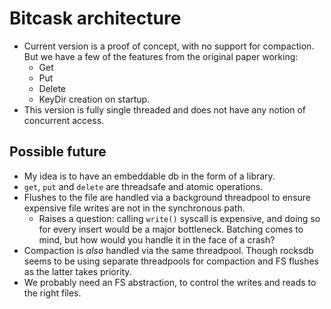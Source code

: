 # Bitcask architecture

- Current version is a proof of concept, with no support for compaction. But we have a few of the features from the original paper working:
    - Get
    - Put
    - Delete
    - KeyDir creation on startup.
- This version is fully single threaded and does not have any notion of concurrent access.

## Possible future

- My idea is to have an embeddable db in the form of a library. 
- `get`, `put` and `delete` are threadsafe and atomic operations.
- Flushes to the file are handled via a background threadpool to ensure expensive file writes are not in the synchronous path.
    - Raises a question: calling `write()` syscall is expensive, and doing so for every insert would be a major bottleneck. Batching comes to mind, but how would you handle it in the face of a crash?
- Compaction is _also_ handled via the same threadpool. Though rocksdb seems to be using separate threadpools for compaction and FS flushes as the latter takes priority.
- We probably need an FS abstraction, to control the writes and reads to the right files.

